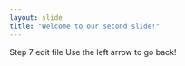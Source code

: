 ```yaml
---
layout: slide
title: "Welcome to our second slide!"
---
```

Step 7 edit file
Use the left arrow to go back!

